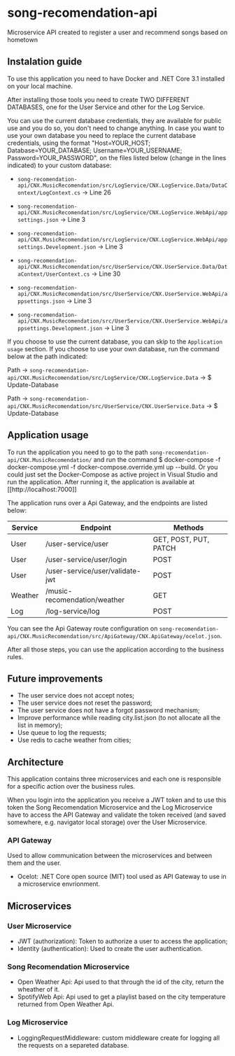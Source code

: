 # song-recomendation-api
Microservice API  created to register a user and recommend songs based on hometown

 ## Instalation guide
 To use this application you need to have Docker and .NET Core 3.1 installed on your local machine. 
 
 After installing those tools you need to create TWO DIFFERENT DATABASES, one for the User Service and other for the Log Service. 
 
 You can use the current database credentials, they are available for public use and you do so, you don't need to change anything. In case you want to use your own database you need to replace the current database credentials, using the format "Host=YOUR_HOST; Database=YOUR_DATABASE; Username=YOUR_USERNAME; Password=YOUR_PASSWORD", on the files listed below (change in the lines indicated) to your custom database:
  * `song-recomendation-api/CNX.MusicRecomendation/src/LogService/CNX.LogService.Data/DataContext/LogContext.cs`        -> Line 26
  
  * `song-recomendation-api/CNX.MusicRecomendation/src/LogService/CNX.LogService.WebApi/appsettings.json`               -> Line 3
  
  * `song-recomendation-api/CNX.MusicRecomendation/src/LogService/CNX.LogService.WebApi/appsettings.Development.json`   -> Line 3
  
  * `song-recomendation-api/CNX.MusicRecomendation/src/UserService/CNX.UserService.Data/DataContext/UserContext.cs`     -> Line 30
  
  * `song-recomendation-api/CNX.MusicRecomendation/src/UserService/CNX.UserService.WebApi/appsettings.json`             -> Line 3
  
  * `song-recomendation-api/CNX.MusicRecomendation/src/UserService/CNX.UserService.WebApi/appsettings.Development.json` -> Line 3
  
  If you choose to use the current database, you can skip to the `Application usage` section. If you choose to use your own database, run the command below at the path indicated:
  
  Path -> `song-recomendation-api/CNX.MusicRecomendation/src/LogService/CNX.LogService.Data`   -> $ Update-Database
  
  Path -> `song-recomendation-api/CNX.MusicRecomendation/src/UserService/CNX.UserService.Data` -> $ Update-Database 
 
 ## Application usage
  To run the application you need to go to the path `song-recomendation-api/CNX.MusicRecomendation/` and run the command $ docker-compose -f docker-compose.yml -f docker-compose.override.yml up --build. Or you could just set the Docker-Compose as active project in Visual Studio and run the application. After running it, the application is available at [[http://localhost:7000]]
  
  The application runs over a Api Gateway, and the endpoints are listed below:
  
| Service | Endpoint                        | Methods               |
|---------|---------------------------------|-----------------------|
| User    | /user-service/user              | GET, POST, PUT, PATCH |
| User    | /user-service/user/login        | POST                  |
| User    | /user-service/user/validate-jwt | POST                  |
| Weather | /music-recomendation/weather    | GET                   |
| Log     | /log-service/log                | POST                  |

  You can see the Api Gateway route configuration on `song-recomendation-api/CNX.MusicRecomendation/src/ApiGateway/CNX.ApiGateway/ocelot.json`.
  
  After all those steps, you can use the application according to the business rules.
  
 ## Future improvements
 - The user service does not accept notes;
 - The user service does not reset the password;
 - The user service does not have a forgot password mechanism;
 - Improve performance while reading city.list.json (to not allocate all the list in memory);
 - Use queue to log the requests;
 - Use redis to cache weather from cities;
  
 ## Architecture
 This application contains three microservices and each one is responsible for a specific action over the business rules.

When you login into the application you receive a JWT token and to use this token the Song Recomendation Microservice and the Log Microservice have to access the API Gateway and validate the token received (and saved somewhere, e.g. navigator local storage) over the User Microservice.

 ### API Gateway
 Used to allow communication between the microservices and between them and the user.

 - Ocelot: .NET Core open source (MIT) tool used as API Gateway to use in a microservice envrionment.

 ## Microservices

 ### User Microservice
 - JWT (authorization): Token to authorize a user to access the application;
 - Identity (authentication): Used to create the user authentication.

 ### Song Recomendation Microservice
 - Open Weather Api: Api used to that through the id of the city, return the wheather of it.
 - SpotifyWeb Api: Api used to get a playlist based on the city temperature returned from Open Weather Api.

 ### Log Microservice
 - LoggingRequestMiddleware: custom middleware create for logging all the requests on a separeted database.
